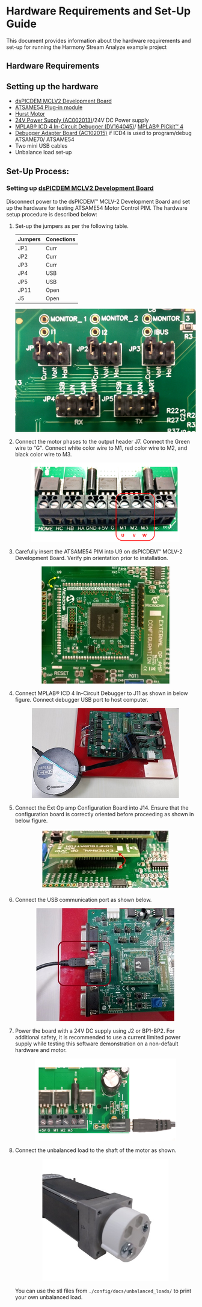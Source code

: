 
# Hardware Requirements and Set-Up Guide
This document provides information about the hardware requirements and set-up for running the Harmony Stream Analyze example project

## Hardware Requirements
## Setting up the hardware
- [dsPICDEM MCLV2 Development Board](https://www.microchip.com/DevelopmentTools/ProductDetails/DM330021-2)
- [ATSAME54 Plug-in module](https://www.microchip.com/DevelopmentTools/ProductDetails/PartNO/MA320207)
- [Hurst Motor](https://www.microchip.com/DevelopmentTools/ProductDetails/PartNo/AC300022)
- [24V Power Supply (AC002013)](https://www.microchipdirect.com/dev-tools/AC002013?allDevTools=true)/24V DC Power supply
- [MPLAB® ICD 4 In-Circuit Debugger (DV164045)](https://www.microchip.com/en-us/development-tool/dv164045)/ [MPLAB® PICkit™ 4](https://www.microchip.com/en-us/development-tool/PG164140)
- [Debugger Adapter Board (AC102015)](https://www.microchip.com/en-us/development-tool/ac102015) if ICD4 is used to program/debug ATSAME70/ ATSAME54
- Two mini USB cables
- Unbalance load set-up

## Set-Up Process:

### Setting up [dsPICDEM MCLV2 Development Board](https://www.microchip.com/DevelopmentTools/ProductDetails/DM330021-2)
Disconnect power to the dsPICDEM™ MCLV-2 Development Board and set up the hardware for testing ATSAME54 Motor Control PIM. The hardware setup procedure is described below:

1.	Set-up the jumpers as per the following table.

    | Jumpers | Conections |
    | --------------- | --------------- |
    | JP1 | Curr |
    | JP2 | Curr |
    | JP3 | Curr |
    | JP4 | USB |
    | JP5 | USB |
    | JP11 | Open |
    | J5 | Open |


    <p align="center">
        <img src="images/pll_same70_mclv2_jumper_settings.png"/>
        <figcaption align= "center"></figcaption>
    </p>

2.	Connect the motor phases to the output header J7. Connect the Green wire to “G‟. Connect white color wire to M1, red color wire to M2, and black color wire to M3.
    <p align="center">
        <img src="images/pll_same70_mclv2_motor_connection.png"/>
        <figcaption align= "center"></figcaption>
    </p>

3.	Carefully insert the ATSAME54 PIM into U9 on dsPICDEM™ MCLV-2 Development Board. Verify pin orientation prior to installation.
    <p align="center">
        <img src="images/same54_mclv2_pim.jpg"/>
        <figcaption align= "center"></figcaption>
    </p>

4.	Connect MPLAB® ICD 4 In-Circuit Debugger to J11 as shown in below figure. Connect debugger USB port to host computer.
    <p align="center">
        <img src="images/icd_connection.jpg"/>
        <figcaption align= "center"></figcaption>
    </p>

5.	Connect the Ext Op amp Configuration Board into J14. Ensure that the configuration board is correctly oriented before proceeding as shown in below figure.
    <p align="center">
        <img src="images/same54_mclv2_ext_opamp.jpg"/>
        <figcaption align= "center"></figcaption>
    </p>

6.  Connect the USB communication port as shown below.
    <p align="center">
        <img src="images/comm_port.jpg"/>
        <figcaption align= "center"></figcaption>
    </p>

7. Power the board with a 24V DC supply using J2 or BP1-BP2. For additional safety, it is recommended to use a current limited power supply while testing this software demonstration on a non-default hardware and motor.
    <p align="center">
        <img src="images/pll_same70_power_mclv2.png"/>
        <figcaption align= "center"></figcaption>
    </p>

8. Connect the unbalanced load to the shaft of the motor as shown.
    <p align="center">
        <img src="images/Unbalanced_load.jpg"/>
        <figcaption align= "center"></figcaption>
    </p>

    You can use the stl files from ```./config/docs/unbalanced_loads/``` to print your own unbalanced load.

